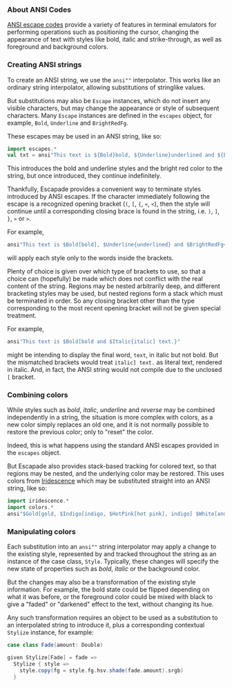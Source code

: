### About ANSI Codes

[ANSI escape codes](https://en.wikipedia.org/wiki/ANSI_escape_code) provide a variety of features in
terminal emulators for performing operations such as positioning the cursor, changing the appearance
of text with styles like bold, italic and strike-through, as well as foreground and background
colors.

### Creating ANSI strings

To create an ANSI string, we use the `ansi""` interpolator. This works like an ordinary string
interpolator, allowing substitutions of stringlike values.

But substitutions may also be `Escape` instances, which do not insert any visible characters, but
may change the appearance or style of subsequent characters. Many `Escape` instances are defined in
the `escapes` object, for example, `Bold`, `Underline` and `BrightRedFg`.

These escapes may be used in an ANSI string, like so:
```scala
import escapes.*
val txt = ansi"This text is ${Bold}bold, ${Underline}underlined and ${BrightRedFg}bright red."
```

This introduces the bold and underline styles and the bright red color to the string, but once
introduced, they continue indefinitely.

Thankfully, Escapade provides a convenient way to terminate styles introduced by ANSI escapes. If
the character immediately following the escape is a recognized opening bracket (`(`, `[`, `{`, `«`,
`<`), then the style will continue until a corresponding closing brace is found in the string, i.e.
`)`, `]`, `}`, `»` or `>`.

For example,
```scala
ansi"This text is $Bold[bold], $Underline{underlined} and $BrightRedFg<bright red>."
```
will apply each style only to the words inside the brackets.

Plenty of choice is given over which type of brackets to use, so that a choice can (hopefully) be
made which does not conflict with the real content of the string. Regions may be nested arbitrarily
deep, and different bracketing styles may be used, but nested regions form a stack which must be
terminated in order. So any closing bracket other than the type corresponding to the most recent
opening bracket will not be given special treatment.

For example,
```scala
ansi"This text is $Bold[bold and $Italic{italic] text.}"
```
might be intending to display the final word, `text`, in italic but not bold. But the mismatched
brackets would treat `italic] text.` as literal text, rendered in italic. And, in fact, the ANSI
string would not compile due to the unclosed `[` bracket.

### Combining colors

While styles such as _bold_, _italic_, _underline_ and _reverse_ may be combined independently in a
string, the situation is more complex with colors, as a new color simply replaces an old one, and
it is not normally possible to restore the previous color; only to "reset" the color.

Indeed, this is what happens using the standard ANSI escapes provided in the `escapes` object.

But Escapade also provides stack-based tracking for colored text, so that regions may be nested, and
the underlying color may be restored. This uses colors from
[Iridescence](https://github.com/propensive/iridescence/) which may be substituted straight into an
ANSI string, like so:

```scala
import iridescence.*
import colors.*
ansi"$Gold[gold, $Indigo[indigo, $HotPink[hot pink], indigo] $White[and] gold]"
```

### Manipulating colors

Each substitution into an `ansi""` string interpolator may apply a change to the existing style,
represented by and tracked throughout the string as an instance of the case class, `Style`.
Typically, these changes will specify the new state of properties such as _bold_, _italic_ or the
background color.

But the changes may also be a transformation of the existing style information. For example, the
bold state could be flipped depending on what it was before, or the foreground color could be
mixed with black to give a "faded" or "darkened" effect to the text, without changing its hue.

Any such transformation requires an object to be used as a substitution to an interpolated string
to introduce it, plus a corresponding contextual `Stylize` instance, for example:
```scala
case class Fade(amount: Double)

given Stylize[Fade] = fade =>
  Stylize { style =>
    style.copy(fg = style.fg.hsv.shade(fade.amount).srgb)
  }
```


